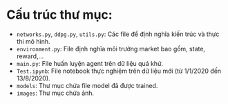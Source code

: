 # Cấu trúc thư mục:
- `networks.py`, `ddpg.py`, `utils.py`: Các file để định nghĩa kiến trúc và thực thi mô hình.
- `environment.py`: File định nghĩa môi trường market bao gồm, state, reward,...
- `main.py`: File huấn luyện agent trên dữ liệu quá khứ.
- `Test.ipynb`: File notebook thực nghiệm trên dữ liệu mới (từ 1/1/2020 đến 13/8/2020).
- `models`: Thư mục chứa file model đã được trained.
- `images`: Thư mục chứa ảnh.

